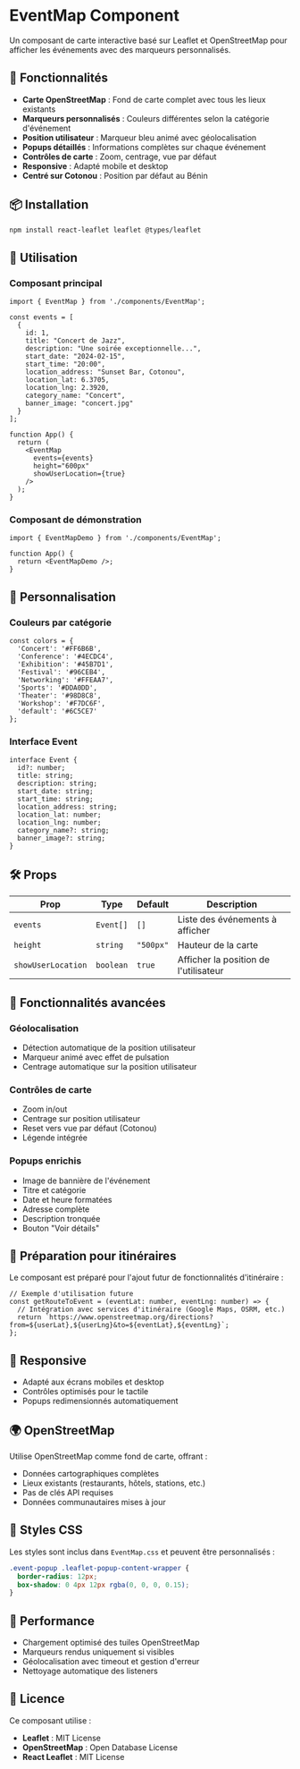 # EventMap Component

Un composant de carte interactive basé sur Leaflet et OpenStreetMap pour afficher les événements avec des marqueurs personnalisés.

## 🚀 Fonctionnalités

- **Carte OpenStreetMap** : Fond de carte complet avec tous les lieux existants
- **Marqueurs personnalisés** : Couleurs différentes selon la catégorie d'événement
- **Position utilisateur** : Marqueur bleu animé avec géolocalisation
- **Popups détaillés** : Informations complètes sur chaque événement
- **Contrôles de carte** : Zoom, centrage, vue par défaut
- **Responsive** : Adapté mobile et desktop
- **Centré sur Cotonou** : Position par défaut au Bénin

## 📦 Installation

```bash
npm install react-leaflet leaflet @types/leaflet
```

## 🎯 Utilisation

### Composant principal

```tsx
import { EventMap } from './components/EventMap';

const events = [
  {
    id: 1,
    title: "Concert de Jazz",
    description: "Une soirée exceptionnelle...",
    start_date: "2024-02-15",
    start_time: "20:00",
    location_address: "Sunset Bar, Cotonou",
    location_lat: 6.3705,
    location_lng: 2.3920,
    category_name: "Concert",
    banner_image: "concert.jpg"
  }
];

function App() {
  return (
    <EventMap 
      events={events}
      height="600px"
      showUserLocation={true}
    />
  );
}
```

### Composant de démonstration

```tsx
import { EventMapDemo } from './components/EventMap';

function App() {
  return <EventMapDemo />;
}
```

## 🎨 Personnalisation

### Couleurs par catégorie

```tsx
const colors = {
  'Concert': '#FF6B6B',
  'Conference': '#4ECDC4',
  'Exhibition': '#45B7D1',
  'Festival': '#96CEB4',
  'Networking': '#FFEAA7',
  'Sports': '#DDA0DD',
  'Theater': '#98D8C8',
  'Workshop': '#F7DC6F',
  'default': '#6C5CE7'
};
```

### Interface Event

```tsx
interface Event {
  id?: number;
  title: string;
  description: string;
  start_date: string;
  start_time: string;
  location_address: string;
  location_lat: number;
  location_lng: number;
  category_name?: string;
  banner_image?: string;
}
```

## 🛠️ Props

| Prop | Type | Default | Description |
|------|------|---------|-------------|
| `events` | `Event[]` | `[]` | Liste des événements à afficher |
| `height` | `string` | `"500px"` | Hauteur de la carte |
| `showUserLocation` | `boolean` | `true` | Afficher la position de l'utilisateur |

## 🎯 Fonctionnalités avancées

### Géolocalisation
- Détection automatique de la position utilisateur
- Marqueur animé avec effet de pulsation
- Centrage automatique sur la position utilisateur

### Contrôles de carte
- Zoom in/out
- Centrage sur position utilisateur
- Reset vers vue par défaut (Cotonou)
- Légende intégrée

### Popups enrichis
- Image de bannière de l'événement
- Titre et catégorie
- Date et heure formatées
- Adresse complète
- Description tronquée
- Bouton "Voir détails"

## 🔧 Préparation pour itinéraires

Le composant est préparé pour l'ajout futur de fonctionnalités d'itinéraire :

```tsx
// Exemple d'utilisation future
const getRouteToEvent = (eventLat: number, eventLng: number) => {
  // Intégration avec services d'itinéraire (Google Maps, OSRM, etc.)
  return `https://www.openstreetmap.org/directions?from=${userLat},${userLng}&to=${eventLat},${eventLng}`;
};
```

## 📱 Responsive

- Adapté aux écrans mobiles et desktop
- Contrôles optimisés pour le tactile
- Popups redimensionnés automatiquement

## 🌍 OpenStreetMap

Utilise OpenStreetMap comme fond de carte, offrant :
- Données cartographiques complètes
- Lieux existants (restaurants, hôtels, stations, etc.)
- Pas de clés API requises
- Données communautaires mises à jour

## 🎨 Styles CSS

Les styles sont inclus dans `EventMap.css` et peuvent être personnalisés :

```css
.event-popup .leaflet-popup-content-wrapper {
  border-radius: 12px;
  box-shadow: 0 4px 12px rgba(0, 0, 0, 0.15);
}
```

## 🚀 Performance

- Chargement optimisé des tuiles OpenStreetMap
- Marqueurs rendus uniquement si visibles
- Géolocalisation avec timeout et gestion d'erreur
- Nettoyage automatique des listeners

## 📄 Licence

Ce composant utilise :
- **Leaflet** : MIT License
- **OpenStreetMap** : Open Database License
- **React Leaflet** : MIT License
